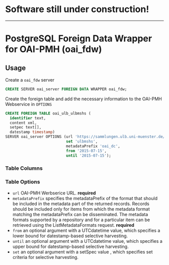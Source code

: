 # Software still under construction!
---------------------------------------------
# PostgreSQL Foreign Data Wrapper for OAI-PMH (oai_fdw)

## Usage

Create a `oai_fdw` server

```sql
CREATE SERVER oai_server FOREIGN DATA WRAPPER oai_fdw;
```

Create the foreign table and add the necessary information to the OAI-PMH Webservice in `OPTIONS`

```sql
CREATE FOREIGN TABLE oai_ulb_ulbmshs (
  identifier text, 
  content xml, 
  setpec text[], 
  datestamp timestamp) 
SERVER oai_server OPTIONS (url 'https://sammlungen.ulb.uni-muenster.de/oai', 
                           set 'ulbmshs', 
                           metadataPrefix 'oai_dc', 
                           from '2015-07-15', 
                           until '2015-07-15');
```
### Table Columns

### Table Options

* `url` OAI-PMH Werbserice URL. **required**
* `metadataPrefix` specifies the metadataPrefix of the format that should be included in the metadata part of the returned records. Records should be included only for items from which the metadata format  matching the metadataPrefix can be disseminated. The metadata formats supported by a repository and for a particular item can be retrieved using the ListMetadataFormats request. **required**
* `from` an optional argument with a UTCdatetime value, which specifies a lower bound for datestamp-based selective harvesting. 
* `until` an optional argument with a UTCdatetime value, which specifies a upper bound for datestamp-based selective harvesting.
* `set` an optional argument with a setSpec value , which specifies set criteria for selective harvesting.